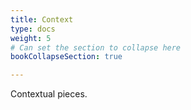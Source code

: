```yaml
---
title: Context
type: docs
weight: 5
# Can set the section to collapse here
bookCollapseSection: true

---
```


Contextual pieces.

